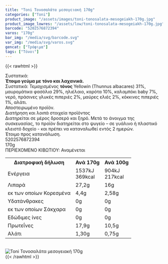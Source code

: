 ```yaml
---
title: "Toni Τονοσαλάτα µεσογειακή 170g"
categories: ["Toni"]
product_image: "/assets/images/toni-tonosalata-mesogeiakh-170g.jpg"
product_image_lowres: "/assets/low/toni-tonosalata-mesogeiakh-170g.jpg"
barcode: "5202576872394"
varos: "170g"
bar_img: "/media/svg/barcode.svg"
var_img: "/media/svg/varos.svg"
gencat: ["Τρόφιμα"]
tags: ["Τόνοι"]
---
```

{{< rawhtml >}}
<div class="sload729"><div class="product"><div id="sistatika">Συστατικά:</div><div class="alltext"><strong>Έτοιμο γεύμα με τόνο και λαχανικά.<br></strong>Συστατικά: Τεμαχισμένος <strong>τόνος </strong>Yellowin (Thunnus albacares) 31%, μαυρομάτικα φασόλια 29%, ηλιέλαιο, καρότα 10%, καλαμπόκι baby 7%, νερό, πράσινες γλυκές πιπεριές 2%, μαύρες ελιές 2%, κόκκινες πιπεριές 1%, αλάτι.<br>Αποστειρωμένο προϊόν.</div><div id="loipa">Διατήρηση και λοιπά στοιχεία προϊόντος</div><div class="alltext">Διατηρείται σε μέρος δροσερό και ξηρό. Μετά το άνοιγμα της συσκευασίας, το προϊόν διατηρείται στο ψυγείο – σε γυάλινο ή πλαστικό κλειστό δοχείο - και πρέπει να καταναλωθεί εντός 2 ημερών.<br>Έτοιμο προς κατανάλωση.</div><div id="barcode"><div id="barimage1"></div><span id="bartext">5202576872394</span></div><div id="varos"><div id="varosimage1"></div><span id="varostext">170g</span></div><div id="kivotio">ΠΕΡΙΕΧΟΜΕΝΟ ΚΙΒΩΤΙΟΥ:&nbsp;Αναμένεται</div><div class="tabout"><table id="diatable"><tbody><tr><th>Διατροφική δήλωση</th><th>Ανά 170g</th><th>Ανά 100g</th></tr><tr><td class="texr2">Ενέργεια</td><td class="texr">1537kJ<br>369kcal</td><td class="texr">904kJ<br>217kcal</td></tr><tr><td class="texr2">Λιπαρά</td><td class="texr">27,2g</td><td class="texr">16g</td></tr><tr><td class="gray">εκ των οποίων Κορεσµένα</td><td class="gray2">4,4g</td><td class="gray2">2,58g</td></tr><tr><td class="texr2">Yδατάνθρακες</td><td class="texr">0g</td><td class="texr">0g</td></tr><tr><td class="gray">εκ των οποίων Σάκχαρα</td><td class="gray2">0g</td><td class="gray2">0g</td></tr><tr><td class="texr2">Εδώδιμες ίνες</td><td class="texr">0g</td><td class="texr">0g</td></tr><tr><td class="texr2">Πρωτεΐνες</td><td class="texr">17,9g</td><td class="texr">10,5g</td></tr><tr><td class="texr2">Αλάτι</td><td class="texr">1,30g</td><td class="texr">0,75g</td></tr></tbody></table></div><br><div class="pimg"><img alt="Toni Τονοσαλάτα µεσογειακή 170g" title="Toni Τονοσαλάτα µεσογειακή 170g" src="/assets/images/toni-tonosalata-mesogeiakh-170g.jpg"></div></div></div>
{{< /rawhtml >}}


